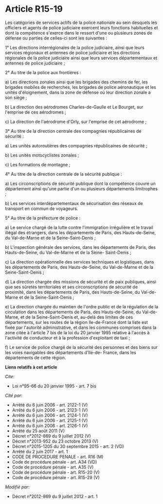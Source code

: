 # Article R15-19

Les catégories de services actifs de la police nationale au sein desquels les officiers et agents de police judiciaire
exercent leurs fonctions habituelles et dont la compétence s'exerce dans le ressort d'une ou plusieurs zones de défense ou
parties de celles-ci sont les suivantes :

1° Les directions interrégionales de la police judiciaire, ainsi que leurs services régionaux et antennes de police
judiciaire et les directions régionales de la police judiciaire ainsi que leurs services départementaux et antennes de police
judiciaire ;

2° Au titre de la police aux frontières :

a) Les directions zonales ainsi que les brigades des chemins de fer, les brigades mobiles de recherches, les brigades de
police aéronautique et les unités d'éloignement, dans la zone de défense où leur direction zonale a son siège ;

b) La direction des aérodromes Charles-de-Gaulle et Le Bourget, sur l'emprise de ces aérodromes ;

c) La direction de l'aérodrome d'Orly, sur l'emprise de cet aérodrome ;

3° Au titre de la direction centrale des compagnies républicaines de sécurité : 

a) Les unités autoroutières des compagnies républicaines de sécurité ; 

b) Les unités motocyclistes zonales ; 

c) Les formations de montagne ;

4° Au titre de la direction centrale de la sécurité publique : 

a) Les circonscriptions de sécurité publique dont la compétence couvre un département ainsi qu'une partie d'un ou plusieurs
départements limitrophes ; 

b) Les services interdépartementaux de sécurisation des réseaux de transport en commun de voyageurs. 

5° Au titre de la préfecture de police : 

a) Le service chargé de la lutte contre l'immigration irrégulière et le travail illégal des étrangers, dans les départements
de Paris, des Hauts-de-Seine, du Val-de-Marne et de la Seine-Saint-Denis ; 

b) L'inspection générale des services, dans les départements de Paris, des Hauts-de-Seine, du Val-de-Marne et de la Seine-
Saint-Denis ; 

c) La direction opérationnelle des services techniques et logistiques, dans les départements de Paris, des Hauts-de-Seine, du
Val-de-Marne et de la Seine-Saint-Denis ;

d) La direction chargée des missions de sécurité et de paix publiques, ainsi que ses sûretés territoriales et ses
circonscriptions de sécurité de proximité, dans les départements de Paris, des Hauts-de-Seine, du Val-de-Marne et de la
Seine-Saint-Denis ;

e) La direction chargée du maintien de l'ordre public et de la régulation de la circulation dans les départements de Paris,
des Hauts-de-Seine, du Val-de-Marne, et de la Seine-Saint-Denis et, au-delà des limites de ces départements, sur les routes
de la région Ile-de-France dont la liste est fixée par l'autorité administrative, et dans les communes comprises dans la zone
citée à l'article 7 bis de la loi du 20 janvier 1995 relative à l'accès à l'activité de conducteur et à la profession
d'exploitant de taxi ;

f) Le service de police chargé de la sécurité des personnes et des biens sur les voies navigables des départements d'Ile-de-
France, dans les départements de cette région.

**Liens relatifs à cet article**

_Cite_:

  - Loi n°95-66 du 20 janvier 1995 - art. 7 bis

_Cité par_:

  - Arrêté du 6 juin 2006 - art. 2122-1 (V)
  - Arrêté du 6 juin 2006 - art. 2123-1 (V)
  - Arrêté du 6 juin 2006 - art. 2124-1 (V)
  - Arrêté du 6 juin 2006 - art. 2125-1 (V)
  - Arrêté du 6 juin 2006 - art. 2126-1 (V)
  - Arrêté du 25 août 2011 (V)
  - Décret n°2012-869 du 9 juillet 2012 (V)
  - Décret n°2013-952 du 23 octobre 2013 (V)
  - Décret n°2015-1205 du 30 septembre 2015 - art. 2 (VD)
  - Arrêté du 2 juin 2017 - art. 1
  - CODE DE PROCEDURE PENALE - art. R16 (M)
  - Code de procédure pénale - art. A34 (VD)
  - Code de procédure pénale - art. A35 (V)
  - Code de procédure pénale - art. R15-20 (V)
  - Code de procédure pénale - art. R15-29 (V)

_Modifié par_:

  - Décret n°2012-869 du 9 juillet 2012 - art. 1
